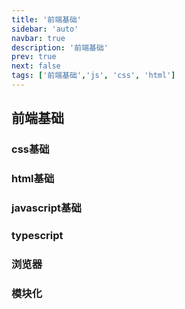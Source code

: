 ```yaml
---
title: '前端基础'
sidebar: 'auto'
navbar: true
description: '前端基础'
prev: true
next: false
tags: ['前端基础','js', 'css', 'html']
---
```


## 前端基础

### css基础

### html基础

### javascript基础

### typescript

### 浏览器

### 模块化
